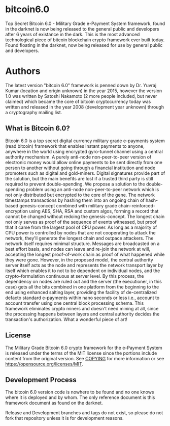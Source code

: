 # bitcoin6.0
Top Secret Bitcoin 6.0 - Military Grade e-Payment System framework, found in the darknet is now being released to the general public and developers after 6 years of existance in the dark. This is the most advanced technological piece of bitcoin blockchain crypto framework ever built today. Found floating in the darknet, now being released for use by general public and developers.
# Authors
The latest version "bitcoin 6.0" framework is penned down by Dr. Yuvraj Kumar (location and origin unknown) in the year 2015, however the version 1.0 was written by Satoshi Nakamoto (2 more people included, but never claimed) which became the core of bitcoin cryptocurrency today was written and released in the year 2008 (development year unknown) through a cryptography mailing list.

What is Bitcoin 6.0?
----------------

Bitcoin 6.0 is a top secret digital currency military grade e-payments system (read bitcoin) framework that enables instant payments to anyone, anywhere in the world using encrypted gyro-tunnel channel using a central authority mechanism. A purely anti-node non-peer-to-peer version of electronic money would allow online payments to be sent directly from one person to another without going through a financial institution and node promoters such as digital and gold-miners. Digital signatures provide part of the solution, but the main benefits are lost if a trusted third party is still required to prevent double-spending. We propose a solution to the double-spending problem using an anti-node non-peer-to-peer network which is not only distributed but encrypted to the core of the gene. The network timestamps transactions by hashing them into an ongoing chain of hash-based genesis-concept combined with military grade chain-reinforced-encryption using AES, SHA, RSA and custom algos, forming a record that cannot be changed without redoing the genesis-concept. The longest chain not only serves as proof of the sequence of events witnessed, but proof that it came from the largest pool of CPU power. As long as a majority of CPU power is controlled by nodes that are not cooperating to attack the network, they'll generate the longest chain and outpace attackers. The network itself requires minimal structure. Messages are broadcasted on a best effort basis, and nodes can leave and re-join the network at will, accepting the longest proof-of-work chain as proof of what happened while they were gone. However, in the proposed model, the central authority server itself acts as the node and represents the network transport layer by itself which enables it to not to be dependent on individual nodes, and the crypto-formulation continuous at server level. By this process, the dependency on nodes are ruled out and the server (the executioner, in this case) gets all the bits combined in one platform from the beginning to the end using enhanced salting layer, providing the facility of de-centralized defacto standard e-payments within nano seconds or less i.e., account to account transfer using one central block processing schema. This framework eliminates crypto miners and doesn't need mining at all, since the processing happens between layers and central authority decides the transaction's authorization. What a wonderful piece of art!

License
-------

The Military Grade Bitcoin 6.0 crypto framework for the e-Payment System is released under the terms of the MIT license since the portions include content from the original version. See [COPYING](COPYING) for more information or see https://opensource.org/licenses/MIT.

Development Process
-------------------
The bitcoin 6.0 version code is nowhere to be found and no one knows where it is deployed and by whom. The only reference document is this framework document as found on the darknet.

Release and Development branches and tags do not exist, so please do not fork that repository unless it is for development reasons.
